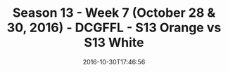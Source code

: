 ---
title: Season 13 - Week 7 (October 28 & 30, 2016) - DCGFFL - S13 Orange vs S13 White
teams-score:
- team: _teams/s13-orange.md
  score: 24
- team: _teams/s13-white.md
  score: 22
mvp: G. Cline (Orange); W. Chappell (White)
game-ball: A. Mertens (Orange); M. Pesesky (White)
sportsperson: ''
season: 13
week: 7
date: '2016-10-30T17:46:56'
pageid: season-13-week-7-october-28-30-2016-4822-vs-4830
---